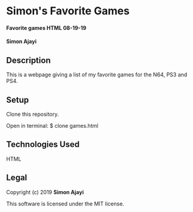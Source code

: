 # Simon's Favorite Games

#### Favorite games HTML 08-19-19

#### Simon Ajayi

## Description

This is a webpage giving a list of my favorite games for the N64, PS3 and PS4.

## Setup

Clone this repository.

Open in terminal:
$ clone games.html

## Technologies Used

HTML

## Legal

Copyright (c) 2019 **Simon Ajayi**

This software is licensed under the MIT license.